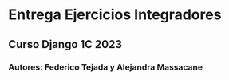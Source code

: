 # Entrega Ejercicios Integradores 

## Curso Django 1C 2023

### Autores: Federico Tejada y Alejandra Massacane
